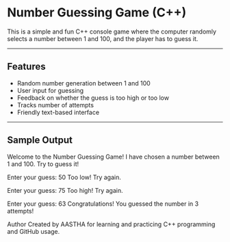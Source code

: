 #  Number Guessing Game (C++)

This is a simple and fun C++ console game where the computer randomly selects a number between 1 and 100, and the player has to guess it.

---

##  Features

- Random number generation between 1 and 100
- User input for guessing
- Feedback on whether the guess is too high or too low
- Tracks number of attempts
- Friendly text-based interface

---

##  Sample Output
 Welcome to the Number Guessing Game!
I have chosen a number between 1 and 100.
Try to guess it!

Enter your guess: 50
Too low! Try again.

Enter your guess: 75
Too high! Try again.

Enter your guess: 63
 Congratulations! You guessed the number in 3 attempts!

 Author
Created by AASTHA for learning and practicing C++ programming and GitHub usage.

